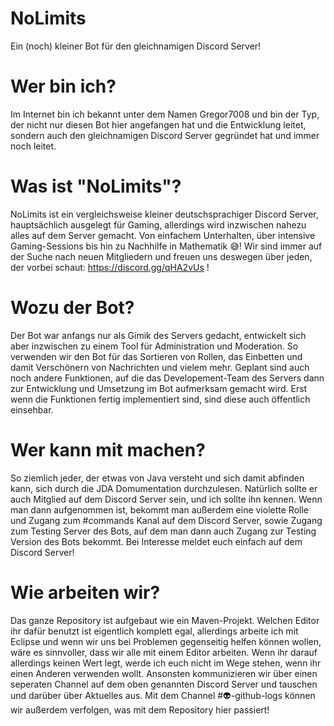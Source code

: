# NoLimits
Ein (noch) kleiner Bot für den gleichnamigen Discord Server!

# Wer bin ich?
Im Internet bin ich bekannt unter dem Namen Gregor7008 und bin der Typ, der nicht nur diesen Bot hier angefangen hat und die Entwicklung leitet, sondern auch den gleichnamigen Discord Server gegründet hat und immer noch leitet.

# Was ist "NoLimits"?
NoLimits ist ein vergleichsweise kleiner deutschsprachiger Discord Server, hauptsächlich ausgelegt für Gaming, allerdings wird inzwischen nahezu alles auf dem Server gemacht. Von einfachem Unterhalten, über intensive Gaming-Sessions bis hin zu Nachhilfe in Mathematik 😅! Wir sind immer auf der Suche nach neuen Mitgliedern und freuen uns deswegen über jeden, der vorbei schaut: https://discord.gg/qHA2vUs !

# Wozu der Bot?
Der Bot war anfangs nur als Gimik des Servers gedacht, entwickelt sich aber inzwischen zu einem Tool für Administration und Moderation. So verwenden wir den Bot für das Sortieren von Rollen, das Einbetten und damit Verschönern von Nachrichten und vielem mehr. Geplant sind auch noch andere Funktionen, auf die das Developement-Team des Servers dann zur Entwicklung und Umsetzung im Bot aufmerksam gemacht wird. Erst wenn die Funktionen fertig implementiert sind, sind diese auch öffentlich einsehbar.

# Wer kann mit machen?
So ziemlich jeder, der etwas von Java versteht und sich damit abfinden kann, sich durch die JDA Domumentation durchzulesen. Natürlich sollte er auch Mitglied auf dem Discord Server sein, und ich sollte ihn kennen. Wenn man dann aufgenommen ist, bekommt man außerdem eine violette Rolle und Zugang zum #commands Kanal auf dem Discord Server, sowie Zugang zum Testing Server des Bots, auf dem man dann auch Zugang zur Testing Version des Bots bekommt. Bei Interesse meldet euch einfach auf dem Discord Server!

# Wie arbeiten wir?
Das ganze Repository ist aufgebaut wie ein Maven-Projekt. Welchen Editor ihr dafür benutzt ist eigentlich komplett egal, allerdings arbeite ich mit Eclipse und wenn wir uns bei Problemen gegenseitig helfen können wollen, wäre es sinnvoller, dass wir alle mit einem Editor arbeiten. Wenn ihr darauf allerdings keinen Wert legt, werde ich euch nicht im Wege stehen, wenn ihr einen Anderen verwenden wollt. Ansonsten kommunizieren wir über einen seperaten Channel auf dem oben genannten Discord Server und tauschen und darüber über Aktuelles aus. Mit dem Channel #👽-github-logs können wir außerdem verfolgen, was mit dem Repository hier passiert!
